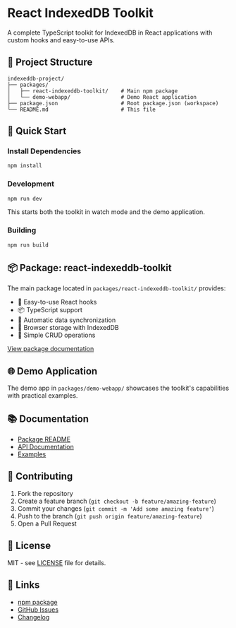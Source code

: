 # React IndexedDB Toolkit

A complete TypeScript toolkit for IndexedDB in React applications with custom hooks and easy-to-use APIs.

## 📁 Project Structure

```
indexeddb-project/
├── packages/
│   ├── react-indexeddb-toolkit/    # Main npm package
│   └── demo-webapp/                # Demo React application
├── package.json                    # Root package.json (workspace)
└── README.md                       # This file
```

## 🚀 Quick Start

### Install Dependencies

```bash
npm install
```

### Development

```bash
npm run dev
```

This starts both the toolkit in watch mode and the demo application.

### Building

```bash
npm run build
```

## 📦 Package: react-indexeddb-toolkit

The main package located in `packages/react-indexeddb-toolkit/` provides:

- 🚀 Easy-to-use React hooks
- 📦 TypeScript support
- 🔄 Automatic data synchronization
- 📱 Browser storage with IndexedDB
- 🎯 Simple CRUD operations

[View package documentation](./packages/react-indexeddb-toolkit/README.md)

## 🌐 Demo Application

The demo app in `packages/demo-webapp/` showcases the toolkit's capabilities with practical examples.

## 📚 Documentation

- [Package README](./packages/react-indexeddb-toolkit/README.md)
- [API Documentation](./packages/react-indexeddb-toolkit/docs/API.md)
- [Examples](./packages/demo-webapp/src/)

## 🤝 Contributing

1. Fork the repository
2. Create a feature branch (`git checkout -b feature/amazing-feature`)
3. Commit your changes (`git commit -m 'Add some amazing feature'`)
4. Push to the branch (`git push origin feature/amazing-feature`)
5. Open a Pull Request

## 📄 License

MIT - see [LICENSE](./LICENSE) file for details.

## 🔗 Links

- [npm package](https://www.npmjs.com/package/react-indexeddb-toolkit)
- [GitHub Issues](https://github.com/yourusername/react-indexeddb-toolkit/issues)
- [Changelog](./CHANGELOG.md)

